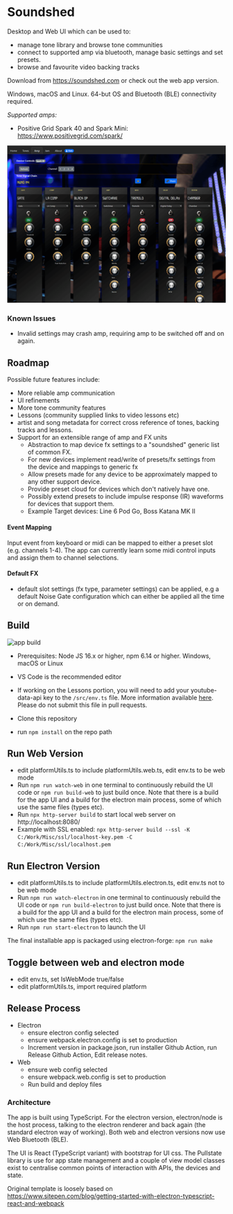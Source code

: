 # Soundshed

Desktop and Web UI which can be used to:
- manage tone library and browse tone communities
- connect to supported amp via bluetooth, manage basic settings and set presets.
- browse and favourite video backing tracks

Download from https://soundshed.com or check out the web app version.

Windows, macOS and Linux. 64-but OS and Bluetooth (BLE) connectivity required.

*Supported amps:*
- Positive Grid Spark 40 and Spark Mini: https://www.positivegrid.com/spark/

![](docs/screens/ui.png)


### Known Issues
- Invalid settings may crash amp, requiring amp to be switched off and on again.

## Roadmap

Possible future features include:

- More reliable amp communication
- UI refinements
- More tone community features
- Lessons (community supplied links to video lessons etc)
- artist and song metadata for correct cross reference of tones, backing tracks and lessons.
- Support for an extensible range of amp and FX units
    - Abstraction to map device fx settings to a "soundshed" generic list of common FX.
    - For new devices implement read/write of presets/fx settings from the device and mappings to generic fx
    - Allow presets made for any device to be approximately mapped to any other support device.
    - Provide preset cloud for devices which don't natively have one.
    - Possibly extend presets to include impulse response (IR) waveforms for devices that support them.
    - Example Target devices: Line 6 Pod Go, Boss Katana MK II

#### Event Mapping
Input event from keyboard or midi can be mapped to either a preset slot (e.g. channels 1-4). The app can currently learn some midi control inputs and assign them to channel selections.

#### Default FX
- default slot settings (fx type, parameter settings) can be applied, e.g a default Noise Gate configuration which can either be applied all the time or on demand.

## Build
![app build](https://github.com/soundshed/soundshed-app/workflows/app%20build/badge.svg)
- Prerequisites: Node JS 16.x or higher, npm 6.14 or higher. Windows, macOS or Linux

- VS Code is the recommended editor

- If working on the Lessons portion, you will need to add your youtube-data-api key to the `/src/env.ts` file. More information available [here](https://developers.google.com/youtube/v3/getting-started). Please do not submit this file in pull requests.

- Clone this repository
- run `npm install` on the repo path

## Run Web Version
- edit platformUtils.ts to include platformUtils.web.ts, edit env.ts to be web mode
- Run `npm run watch-web` in one terminal to continuously rebuild the UI code or `npm run build-web` to just build once. Note that there is a build for the app UI and a build for the electron main process, some of which use the same files (types etc).
- Run `npx http-server build` to start local web server on http://localhost:8080/
- Example with SSL enabled: `npx http-server build --ssl -K C:/Work/Misc/ssl/localhost-key.pem -C C:/Work/Misc/ssl/localhost.pem`

## Run Electron Version
- edit platformUtils.ts to include platformUtils.electron.ts, edit env.ts not to be web mode
- Run `npm run watch-electron` in one terminal to continuously rebuild the UI code or `npm run build-electron` to just build once. Note that there is a build for the app UI and a build for the electron main process, some of which use the same files (types etc).
- Run `npm run start-electron` to launch the UI

The final installable app is packaged using electron-forge:
`npm run make`

## Toggle between web and electron mode
- edit env.ts, set IsWebMode true/false
- edit platformUtils.ts, import required platform

## Release Process 
- Electron
    - ensure electron config selected
    - ensure webpack.electron.config is set to production
    - Increment version in package.json, run installer Github Action, run Release Github Action, Edit release notes.
- Web
    - ensure web config selected
    - ensure webpack.web.config is set to production
    - Run build and deploy files
    
### Architecture
The app is built using TypeScript. For the electron version, electron/node is the host process, talking to the electron renderer and back again (the standard electron way of working). Both web and electron versions now use Web Bluetooth (BLE).

The UI is React (TypeScript variant) with bootstrap for UI css. The Pullstate library is use for app state management and a couple of view model classes exist to centralise common points of interaction with APIs, the devices and state.

Original template is loosely based on https://www.sitepen.com/blog/getting-started-with-electron-typescript-react-and-webpack

